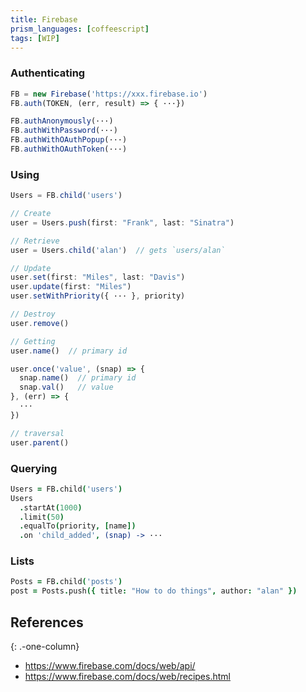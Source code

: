 ```yaml
---
title: Firebase
prism_languages: [coffeescript]
tags: [WIP]
---
```


### Authenticating

```js
FB = new Firebase('https://xxx.firebase.io')
FB.auth(TOKEN, (err, result) => { ···})
```

```js
FB.authAnonymously(···)
FB.authWithPassword(···)
FB.authWithOAuthPopup(···)
FB.authWithOAuthToken(···)
```

### Using

```js
Users = FB.child('users')
```

```js
// Create
user = Users.push(first: "Frank", last: "Sinatra")
```

```js
// Retrieve
user = Users.child('alan')  // gets `users/alan`
```

```js
// Update
user.set(first: "Miles", last: "Davis")
user.update(first: "Miles")
user.setWithPriority({ ··· }, priority)
```

```js
// Destroy
user.remove()
```

```js
// Getting
user.name()  // primary id

user.once('value', (snap) => {
  snap.name()  // primary id
  snap.val()   // value
}, (err) => {
  ···
})
```

```js
// traversal
user.parent()
```

### Querying

```coffeescript
Users = FB.child('users')
Users
  .startAt(1000)
  .limit(50)
  .equalTo(priority, [name])
  .on 'child_added', (snap) -> ···
```
### Lists

```coffeescript
Posts = FB.child('posts')
post = Posts.push({ title: "How to do things", author: "alan" })
```

## References
{: .-one-column}

* <https://www.firebase.com/docs/web/api/>
* <https://www.firebase.com/docs/web/recipes.html>
